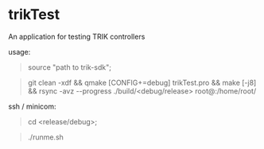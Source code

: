 trikTest
========

An application for testing TRIK controllers

usage:

> source "path to trik-sdk";

> git clean -xdf && qmake [CONFIG+=debug] trikTest.pro && make [-j8] && rsync -avz --progress ./build/<debug/release>  root@<ip>:/home/root/

ssh / minicom:

> cd <release/debug>;

> ./runme.sh